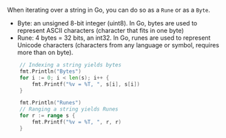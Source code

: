 When iterating over a string in Go, you can do so as a `Rune` or as a `Byte`.

- Byte: an unsigned 8-bit integer (uint8). In Go, bytes are used to represent ASCII characters (character that fits in one byte)
- Rune: 4 bytes = 32 bits, an int32. In Go, runes are used to represent Unicode characters (characters from any language or symbol, requires more than on byte).

```go
	// Indexing a string yields bytes
	fmt.Println("Bytes")
	for i := 0; i < len(s); i++ {
		fmt.Printf("%v = %T, ", s[i], s[i])
	}

	fmt.Println("Runes")
	// Ranging a string yields Runes
	for r := range s {
		fmt.Printf("%v = %T, ", r, r)
	}
```

